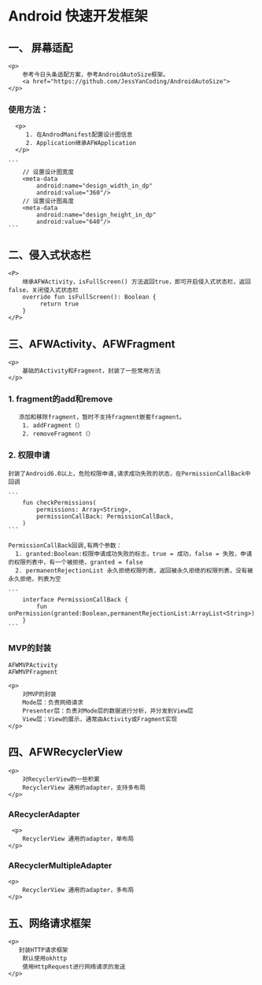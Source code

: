 # Android 快速开发框架

## 一、 屏幕适配

    <p>
        参考今日头条适配方案，参考AndroidAutoSize框架。
        <a href="https://github.com/JessYanCoding/AndroidAutoSize">
    </p>

### 使用方法：

      <p>
         1. 在AndrodManifest配置设计图信息
         2. Application继承AFWApplication
      </p>

    ```
        // 设置设计图宽度
        <meta-data 
            android:name="design_width_in_dp"
            android:value="360"/>
        // 设置设计图高度
        <meta-data
            android:name="design_height_in_dp"
            android:value="640"/>
    ```

## 二、侵入式状态栏

    <P>
        继承AFWActivity，isFullScreen() 方法返回true，即可开启侵入式状态栏，返回false，关闭侵入式状态栏
        override fun isFullScreen(): Boolean {
             return true
        }
    </P>

## 三、AFWActivity、AFWFragment

    <p>
        基础的Activity和Fragment，封装了一些常用方法
    </p>

### 1. fragment的add和remove

       添加和移除fragment，暂时不支持fragment嵌套fragment。
        1. addFragment（）
        2. removeFragment（）

### 2. 权限申请

    封装了Android6.0以上，危险权限申请,请求成功失败的状态，在PermissionCallBack中回调

    ```
        fun checkPermissions(
            permissions: Array<String>,
            permissionCallBack: PermissionCallBack,
        )
    ```
    
    PermissionCallBack回调,有两个参数：
      1. granted:Boolean:权限申请成功失败的标志，true = 成功，false = 失败，申请的权限列表中，有一个被拒绝，granted = false
      2. permanentRejectionList 永久拒绝权限列表，返回被永久拒绝的权限列表，没有被永久拒绝，列表为空
    
    ```
        interface PermissionCallBack {
            fun onPermission(granted:Boolean,permanentRejectionList:ArrayList<String>)
        }
    ```
### MVP的封装
    AFWMVPActivity
    AFWMVPFragment

    <p>
        对MVP的封装
        Mode层：负责网络请求
        Presenter层：负责对Mode层的数据进行分析，并分发到View层
        View层：View的展示，通常由Activity或Fragment实现
    </p>

## 四、AFWRecyclerView
    <p>
        对RecyclerView的一些积累
        RecyclerView 通用的adapter，支持多布局
    </p>
### ARecyclerAdapter
     <p>
        RecyclerView 通用的adapter，单布局
    </p>
### ARecyclerMultipleAdapter
    <p>
        RecyclerView 通用的adapter，多布局
    </p>

## 五、网络请求框架
    <p>
       封装HTTP请求框架
        默认使用okhttp
        使用HttpRequest进行网络请求的发送
    </p>